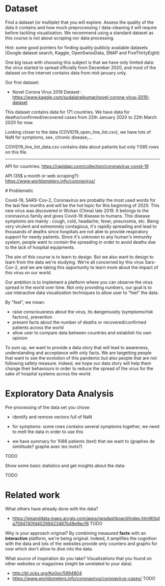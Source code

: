 # Dataset

Find a dataset (or multiple) that you will explore. Assess the quality of the data it contains and how much preprocessing / data-cleaning it will require before tackling visualization. We recommend using a standard dataset as this course is not about scraping nor data processing.

Hint: some good pointers for finding quality publicly available datasets (Google dataset search, Kaggle, OpenSwissData, SNAP and FiveThirtyEight)


One big issue with choosing this subject is that we have only limited data: the virus started to spread officially from December 2020, and most of the dataset on the internet contains data from mid-january only.

Our first dataset:
- Novel Corona Virus 2019 Dataset : https://www.kaggle.com/sudalairajkumar/novel-corona-virus-2019-dataset

This dataset contains data for 171 countries. We have data for deaths/confirmed/recovered cases from 22th January 2020 to 22th March 2020 for now.

Looking closer to the data (COVID19_open_line_list.csv), we have lots of NaN for symptoms, sex, chronic disease,...

COVID19_line_list_data.csv contains data about patients but only 1'085 rows on this file.

---
API for countries: https://rapidapi.com/collection/coronavirus-covid-19

API (35$ a month or web scraping?):  https://www.worldometers.info/coronavirus/



# Problematic

Covid-19, SARS-Cov-2, Coronavirus are probably the most used words for the last few months and will be the hot topic for this beginning of 2020.
This new virus was discovered in Wuhan (China) late 2019. It belongs to the coronavirus family and gives Covid-19 disease to humans. This disease symptoms are mainly : cough, cold, headache, fever, pneunomia, etc. Being very virulent and extremmely contagious, it's rapidly spreading and lead to thousands of deaths since hospitals are not able to provide respiratory support for needy patients. Since it's unknown to any human's immunity system, people want to contain the spreading in order to avoid deaths due to the lack of hospital equipments.

The aim of this course is to learn to design. But we also want to design to learn from the data we're studying. We're all concerned by this virus Sars-Cov-2, and we are taking this opportunity to learn more about the impact of this virus on our world.

Our ambition is to implement a platform where you can observe the virus spread in the world over time. Not only providing numbers, our goal is to use interactive data visualization techniques to allow user to "feel" the data.

By "feel", we mean:
- raise consciousness about the virus, its dangerousity (symptoms/risk factors), prevention
- present facts about the number of deaths or recovered/confirmed patients across the world
- allow user to compare data between countries and establish his own opinion


To sum up, we want to provide a data story that will lead to awareness, understanding and acceptance with only facts.
We are targetting people that want to see the evolution of this pandemic but also people that are not following safety measure. Indeed, we hope our data story will help them change their behaviours in order to reduce the spread of the virus for the sake of hospital systems across the world.


# Exploratory Data Analysis

Pre-processing of the data set you chose:

- identify and remove vectors full of NaN
- for symptoms: some rows contains several symptoms together, we need to melt the data in order to use this

- we have summary for 1086 patients (text) that we want to (graphes de similitude? graphe avec les mots?)

TODO

Show some basic statistics and get insights about the data:

TODO

# Related work

What others have already done with the data?
- https://gisanddata.maps.arcgis.com/apps/opsdashboard/index.html#/bda7594740fd40299423467b48e9ecf6
TODO

Why is your approach original?
By combining measured **facts** with an **interactive** platform, we're being original. Indeed, it amplifies the cognition with the data and lots of the websites provide only counters and graphs for now which don't allow to dive into the data.


What source of inspiration do you take? Visualizations that you found on other websites or magazines (might be unrelated to your data).
- http://bl.ocks.org/KoGor/5994804
- https://www.worldometers.info/coronavirus/coronavirus-cases/
TODO
